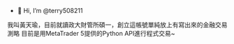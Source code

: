 - 👋 Hi, I’m @terry508211
<!---
terry508211/terry508211 is a ✨ special ✨ repository because its `README.md` (this file) appears on your GitHub profile.
You can click the Preview link to take a look at your changes.
--->
我叫黃天瑜，目前就讀政大財管所碩一，創立這帳號單純放上有寫出來的金融交易測略
目前是用MetaTrader 5提供的Python API進行程式交易~
